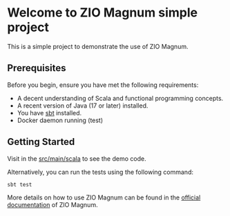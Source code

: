 # Welcome to ZIO Magnum simple project

This is a simple project to demonstrate the use of ZIO Magnum.

## Prerequisites

Before you begin, ensure you have met the following requirements:

- A decent understanding of Scala and functional programming concepts.
- A recent version of Java (17 or later) installed.
- You have [sbt](https://www.scala-sbt.org/download.html) installed.
- Docker daemon running (test)

## Getting Started

Visit in the [src/main/scala](src/main/scala/$package$/ZIOMagnumDemo.scala) to see the demo code.


Alternatively, you can run the tests using the following command:

```bash
sbt test
```

More details on how to use ZIO Magnum can be found in the [official documentation](https://cheleb.github.io/zio-magnum/docs/index.html) of ZIO Magnum.
